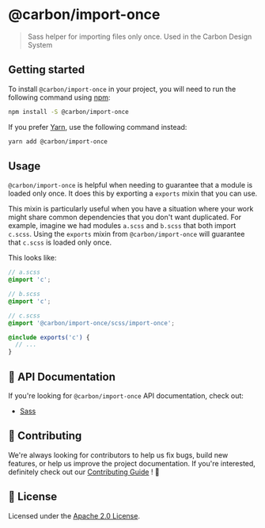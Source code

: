# @carbon/import-once

> Sass helper for importing files only once. Used in the Carbon Design System

## Getting started

To install `@carbon/import-once` in your project, you will need to run the
following command using [npm](https://www.npmjs.com/):

```bash
npm install -S @carbon/import-once
```

If you prefer [Yarn](https://yarnpkg.com/en/), use the following command
instead:

```bash
yarn add @carbon/import-once
```

## Usage

`@carbon/import-once` is helpful when needing to guarantee that a module is
loaded only once. It does this by exporting a `exports` mixin that you can use.

This mixin is particularly useful when you have a situation where your work
might share common dependencies that you don't want duplicated. For example,
imagine we had modules `a.scss` and `b.scss` that both import `c.scss`. Using
the `exports` mixin from `@carbon/import-once` will guarantee that `c.scss` is
loaded only once.

This looks like:

```scss
// a.scss
@import 'c';

// b.scss
@import 'c';

// c.scss
@import '@carbon/import-once/scss/import-once';

@include exports('c') {
  // ...
}
```

## 📖 API Documentation

If you're looking for `@carbon/import-once` API documentation, check out:

- [Sass](./docs/sass.md)

## 🙌 Contributing

We're always looking for contributors to help us fix bugs, build new features,
or help us improve the project documentation. If you're interested, definitely
check out our [Contributing Guide](/.github/CONTRIBUTING.md) ! 👀

## 📝 License

Licensed under the [Apache 2.0 License](/LICENSE).

